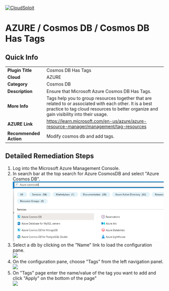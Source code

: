 
[![CloudSploit](https://cloudsploit.com/img/logo-new-big-text-100.png "CloudSploit")](https://cloudsploit.com)

# AZURE / Cosmos DB / Cosmos DB Has Tags

## Quick Info

| | |
|-|-|
| **Plugin Title** | Cosmos DB Has Tags |
| **Cloud** | AZURE |
| **Category** | Cosmos DB |
| **Description** | Ensure that Microsoft Azure Cosmos DB Has Tags. |
| **More Info** | Tags help you to group resources together that are related to or associated with each other. It is a best practice to tag cloud resources to better organize and gain visibility into their usage. |
| **AZURE Link** | https://learn.microsoft.com/en-us/azure/azure-resource-manager/management/tag-resources |
| **Recommended Action** | Modify cosmos db and add tags. |

## Detailed Remediation Steps
1. Log into the Microsoft Azure Management Console.
2. In search bar at the top search for Azure CosmosDB and select "Azure Cosmos DB". </br> <img src="/resources/azure/cosmosdb/cosmosdb-has-tags/step2.png"/>
3. Select a db by clicking on the "Name" link to load the configuration pane.</br> <img src="/resources/azure/cosmosdb/cosmodb-has-tags/step3.png"/>
4. On the configuration pane, choose "Tags" from the left navigation panel. </br>  <img src="/resources/azure/cosmosdb/cosmodb-has-tags/step4.png"/>
5. On "Tags" page enter the name/value of the tag you want to add and click "Apply" on the bottom of the page" </br> <img src="/resources/azure/cosmosdb/cosmodb-has-tags/step5.png"/>
